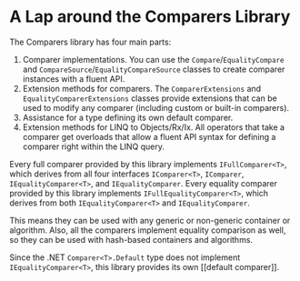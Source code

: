 # A Lap around the Comparers Library

The Comparers library has four main parts:

1. Comparer implementations. You can use the `Compare`/`EqualityCompare` and `CompareSource`/`EqualityCompareSource` classes to create comparer instances with a fluent API.
1. Extension methods for comparers. The `ComparerExtensions` and `EqualityComparerExtensions` classes provide extensions that can be used to modify any comparer (including custom or built-in comparers).
1. Assistance for a type defining its own default comparer.
1. Extension methods for LINQ to Objects/Rx/Ix. All operators that take a comparer get overloads that allow a fluent API syntax for defining a comparer right within the LINQ query.

Every full comparer provided by this library implements `IFullComparer<T>`, which derives from all four interfaces `IComparer<T>`, `IComparer`, `IEqualityComparer<T>`, and `IEqualityComparer`. Every equality comparer provided by this library implements `IFullEqualityComparer<T>`, which derives from both `IEqualityComparer<T>` and `IEqualityComparer`.

This means they can be used with any generic or non-generic container or algorithm. Also, all the comparers implement equality comparison as well, so they can be used with hash-based containers and algorithms.

Since the .NET `Comparer<T>.Default` type does not implement `IEqualityComparer<T>`, this library provides its own [[default comparer]].